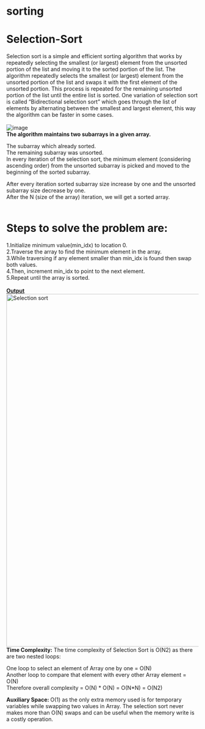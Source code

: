 # sorting
# Selection-Sort<br>
Selection sort is a simple and efficient sorting algorithm that works by repeatedly selecting the smallest (or largest) element from the unsorted portion of the list and moving it to the sorted portion of the list. The algorithm repeatedly selects the smallest (or largest) element from the unsorted portion of the list and swaps it with the first element of the unsorted portion. This process is repeated for the remaining unsorted portion of the list until the entire list is sorted. One variation of selection sort is called “Bidirectional selection sort” which goes through the list of elements by alternating between the smallest and largest element, this way the algorithm can be faster in some cases.<br>
<br>
![image](https://user-images.githubusercontent.com/125802204/234185331-b287fd84-43aa-483c-847a-c764f8257f83.png)
<br>
<b>The algorithm maintains two subarrays in a given array.</b>

The subarray which already sorted.<br> 
The remaining subarray was unsorted.<br>
In every iteration of the selection sort, the minimum element (considering ascending order) from the unsorted subarray is picked and moved to the beginning of the sorted subarray. <br>

After every iteration sorted subarray size increase by one and the unsorted subarray size decrease by one.<br>
After the N (size of the array) iteration, we will get a sorted array.<br>
<br>
# Steps to solve the problem are:<br>

1.Initialize minimum value(min_idx) to location 0.<br>
2.Traverse the array to find the minimum element in the array.<br>
3.While traversing if any element smaller than min_idx is found then swap both values.<br>
4.Then, increment min_idx to point to the next element.<br>
5.Repeat until the array is sorted.<br>
<br>
<b><ins> Output </b></ins>
<br>
<img width="922" alt="Selection sort" src="https://user-images.githubusercontent.com/125802204/234187200-a76f8e32-93fd-4f5d-8c23-1cd537cfe3b1.png">
<br>
<b>Time Complexity:</b> The time complexity of Selection Sort is O(N2) as there are two nested loops:<br>

One loop to select an element of Array one by one = O(N)<br>
Another loop to compare that element with every other Array element = O(N)<br>
Therefore overall complexity = O(N) * O(N) = O(N*N) = O(N2)<br>

<b>Auxiliary Space: </b>O(1) as the only extra memory used is for temporary variables while swapping two values in Array. The selection sort never makes more than O(N) swaps and can be useful when the memory write is a costly operation. <br>
